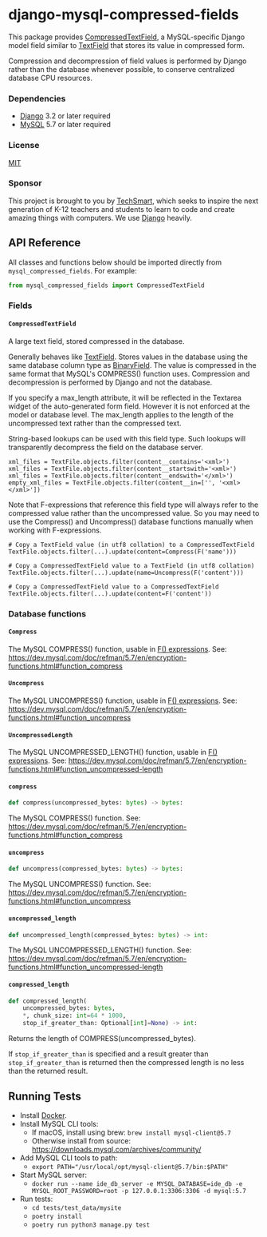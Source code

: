 # django-mysql-compressed-fields

This package provides [CompressedTextField](#CompressedTextField), a
MySQL-specific Django model field similar to [TextField] that stores its
value in compressed form.

Compression and decompression of field values is performed by Django rather
than the database whenever possible, to conserve centralized 
database CPU resources.

[TextField]: https://docs.djangoproject.com/en/1.8/ref/models/fields/#textfield
[BinaryField]: https://docs.djangoproject.com/en/1.8/ref/models/fields/#binaryfield

### Dependencies

* [Django] 3.2 or later required
* [MySQL] 5.7 or later required

[Django]: https://www.djangoproject.com/
[MySQL]: https://www.mysql.com/

### License

[MIT](LICENSE)

### Sponsor

This project is brought to you by [TechSmart], which seeks to inspire the
next generation of K-12 teachers and students to learn to code and create
amazing things with computers. We use [Django] heavily.

[TechSmart]: https://www.techsmart.codes/

## API Reference

All classes and functions below should be imported directly from 
`mysql_compressed_fields`. For example:

```python
from mysql_compressed_fields import CompressedTextField
```

### Fields

#### `CompressedTextField`

A large text field, stored compressed in the database.

Generally behaves like [TextField]. Stores values in the database using the
same database column type as [BinaryField]. The value is compressed in the
same format that MySQL's COMPRESS() function uses. Compression and
decompression is performed by Django and not the database.

If you specify a max_length attribute, it will be reflected in the
Textarea widget of the auto-generated form field. However it is not
enforced at the model or database level. The max_length applies to the
length of the uncompressed text rather than the compressed text.

String-based lookups can be used with this field type.
Such lookups will transparently decompress the field on the database server.

    xml_files = TextFile.objects.filter(content__contains='<xml>')
    xml_files = TextFile.objects.filter(content__startswith='<xml>')
    xml_files = TextFile.objects.filter(content__endswith='</xml>')
    empty_xml_files = TextFile.objects.filter(content__in=['', '<xml></xml>'])

Note that F-expressions that reference this field type will always refer to
the compressed value rather than the uncompressed value. So you may need to
use the Compress() and Uncompress() database functions manually when working
with F-expressions.

    # Copy a TextField value (in utf8 collation) to a CompressedTextField
    TextFile.objects.filter(...).update(content=Compress(F('name')))
    
    # Copy a CompressedTextField value to a TextField (in utf8 collation)
    TextFile.objects.filter(...).update(name=Uncompress(F('content')))
    
    # Copy a CompressedTextField value to a CompressedTextField
    TextFile.objects.filter(...).update(content=F('content'))


### Database functions

[F() expressions]: https://docs.djangoproject.com/en/4.0/ref/models/expressions/#f-expressions

#### `Compress`

The MySQL COMPRESS() function, usable in [F() expressions].
See: https://dev.mysql.com/doc/refman/5.7/en/encryption-functions.html#function_compress

#### `Uncompress`

The MySQL UNCOMPRESS() function, usable in [F() expressions].
See: https://dev.mysql.com/doc/refman/5.7/en/encryption-functions.html#function_uncompress

#### `UncompressedLength`

The MySQL UNCOMPRESSED_LENGTH() function, usable in [F() expressions].
See: https://dev.mysql.com/doc/refman/5.7/en/encryption-functions.html#function_uncompressed-length

#### `compress`

```python
def compress(uncompressed_bytes: bytes) -> bytes:
```

The MySQL COMPRESS() function.
See: https://dev.mysql.com/doc/refman/5.7/en/encryption-functions.html#function_compress

#### `uncompress`

```python
def uncompress(compressed_bytes: bytes) -> bytes:
```

The MySQL UNCOMPRESS() function.
See: https://dev.mysql.com/doc/refman/5.7/en/encryption-functions.html#function_uncompress

#### `uncompressed_length`

```python
def uncompressed_length(compressed_bytes: bytes) -> int:
```

The MySQL UNCOMPRESSED_LENGTH() function.
See: https://dev.mysql.com/doc/refman/5.7/en/encryption-functions.html#function_uncompressed-length

#### `compressed_length`

```python
def compressed_length(
    uncompressed_bytes: bytes,
    *, chunk_size: int=64 * 1000,
    stop_if_greater_than: Optional[int]=None) -> int:
```

Returns the length of COMPRESS(uncompressed_bytes).

If `stop_if_greater_than` is specified and a result greater than
`stop_if_greater_than` is returned then the compressed length is
no less than the returned result.

## Running Tests

* Install [Docker].
* Install MySQL CLI tools:
    * If macOS, install using brew: `brew install mysql-client@5.7`
    * Otherwise install from source: https://downloads.mysql.com/archives/community/
* Add MySQL CLI tools to path:
    * `export PATH="/usr/local/opt/mysql-client@5.7/bin:$PATH"`
* Start MySQL server:
    * `docker run --name ide_db_server -e MYSQL_DATABASE=ide_db -e MYSQL_ROOT_PASSWORD=root -p 127.0.0.1:3306:3306 -d mysql:5.7`
* Run tests:
    * `cd tests/test_data/mysite`
    * `poetry install`
    * `poetry run python3 manage.py test`

[Docker]: https://www.docker.com/
